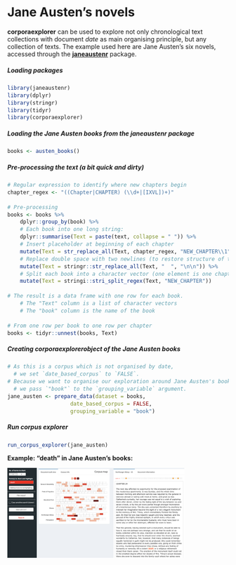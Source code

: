 Jane Austen’s novels
================

**corporaexplorer** can be used to explore not only chronological text
collections with document *date* as main organising principle, but any
collection of texts. The example used here are Jane Austen’s six novels,
accessed through the
[**janeaustenr**](https://github.com/juliasilge/janeaustenr) package.

##### Loading packages

``` r
library(janeaustenr)
library(dplyr)
library(stringr)
library(tidyr)
library(corporaexplorer)
```

##### Loading the Jane Austen books from the **janeaustenr** package

``` r
books <- austen_books()
```

##### Pre-processing the text (a bit quick and dirty)

``` r
# Regular expression to identify where new chapters begin
chapter_regex <- "((Chapter|CHAPTER) (\\d+|[IXVL])+)"

# Pre-processing
books <- books %>%
    dplyr::group_by(book) %>%
    # Each book into one long string:
    dplyr::summarise(Text = paste(text, collapse = " ")) %>%
    # Insert placeholder at beginning of each chapter
    mutate(Text = str_replace_all(Text, chapter_regex, "NEW_CHAPTER\\1")) %>%
    # Replace double space with two newlines (to restore structure of the text):
    mutate(Text = stringr::str_replace_all(Text, "  ", "\n\n")) %>%
    # Split each book into a character vector (one element is one chapter):
    mutate(Text = stringi::stri_split_regex(Text, "NEW_CHAPTER"))

# The result is a data frame with one row for each book.
    # The "Text" column is a list of character vectors
    # The "book" column is the name of the book

# From one row per book to one row per chapter
books <- tidyr::unnest(books, Text)
```

##### Creating corporaexplorerobject of the Jane Austen books

``` r
# As this is a corpus which is not organised by date,
  # we set `date_based_corpus` to `FALSE`.
# Because we want to organise our exploration around Jane Austen's books,
  # we pass `"book"` to the `grouping_variable` argument.
jane_austen <- prepare_data(dataset = books,
                    date_based_corpus = FALSE,
                    grouping_variable = "book")
```

##### Run corpus explorer

``` r
run_corpus_explorer(jane_austen)
```

**Example: “death” in Jane Austen’s books:**

<img src="../man/figures/austen_death.png" width="80%" />
